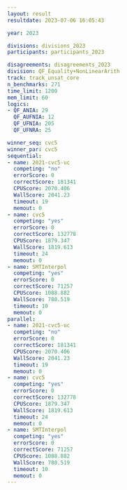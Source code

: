 ```yaml
---
layout: result
resultdate: 2023-07-06 16:05:43

year: 2023

divisions: divisions_2023
participants: participants_2023

disagreements: disagreements_2023
division: QF_Equality+NonLinearArith
track: track_unsat_core
n_benchmarks: 271
time_limit: 1200
mem_limit: 60
logics:
- QF_ANIA: 29
  QF_AUFNIA: 12
  QF_UFNIA: 205
  QF_UFNRA: 25

winner_seq: cvc5
winner_par: cvc5
sequential:
- name: 2021-cvc5-uc
  competing: "no"
  errorScore: 0
  correctScore: 181341
  CPUScore: 2070.406
  WallScore: 2041.23
  timeout: 19
  memout: 0
- name: cvc5
  competing: "yes"
  errorScore: 0
  correctScore: 132778
  CPUScore: 1879.347
  WallScore: 1819.613
  timeout: 24
  memout: 0
- name: SMTInterpol
  competing: "yes"
  errorScore: 0
  correctScore: 71257
  CPUScore: 1088.882
  WallScore: 780.519
  timeout: 10
  memout: 0
parallel:
- name: 2021-cvc5-uc
  competing: "no"
  errorScore: 0
  correctScore: 181341
  CPUScore: 2070.406
  WallScore: 2041.23
  timeout: 19
  memout: 0
- name: cvc5
  competing: "yes"
  errorScore: 0
  correctScore: 132778
  CPUScore: 1879.347
  WallScore: 1819.613
  timeout: 24
  memout: 0
- name: SMTInterpol
  competing: "yes"
  errorScore: 0
  correctScore: 71257
  CPUScore: 1088.882
  WallScore: 780.519
  timeout: 10
  memout: 0
---
```


